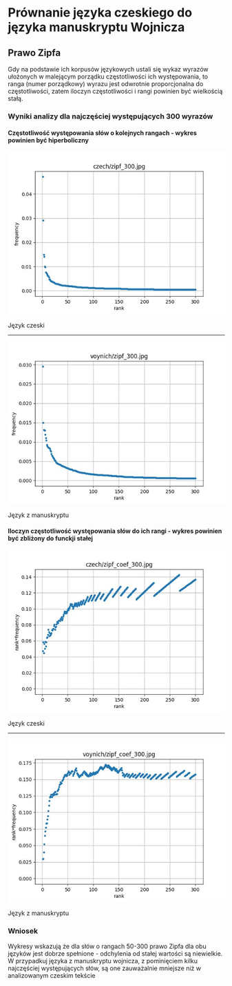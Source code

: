 # Prównanie języka czeskiego do języka manuskryptu Wojnicza

## Prawo Zipfa
Gdy na podstawie ich korpusów językowych ustali się wykaz wyrazów ułożonych w malejącym porządku częstotliwości ich występowania, to ranga (numer porządkowy) wyrazu jest odwrotnie proporcjonalna do częstotliwości, zatem iloczyn częstotliwości i rangi powinien być wielkością stałą.

### Wyniki analizy dla najczęściej występujących 300 wyrazów

#### Częstotliwość występowania słów o kolejnych rangach - wykres powinien być hiperboliczny

<img src="out/czech/zipf_300.jpg">

Język czeski
<hr>

<img src="out/voynich/zipf_300.jpg">

Język z manuskryptu

#### Iloczyn częstotliwość występowania słów do ich rangi - wykres powinien być zbliżony do funckji stałej

<img src="out/czech/zipf_coef_300.jpg">

Język czeski
<hr>

<img src="out/voynich/zipf_coef_300.jpg">

Język z manuskryptu

### Wniosek
Wykresy wskazują że dla słów o rangach 50-300 prawo Zipfa dla obu języków jest dobrze spełnione - odchylenia od stałej wartości są niewielkie. W przypadkuj języka z manuskryptu wojnicza, z pominięciem kilku najczęściej występujących słów, są one zauważalnie mniejsze niż w analizowanym czeskim tekście